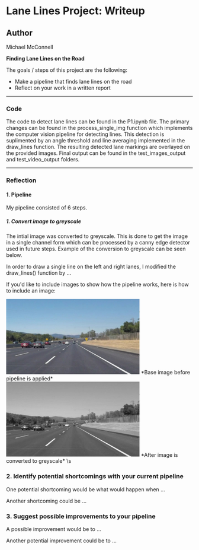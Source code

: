 # **Lane Lines Project: Writeup** 

## Author
Michael McConnell

**Finding Lane Lines on the Road**

The goals / steps of this project are the following:
* Make a pipeline that finds lane lines on the road
* Reflect on your work in a written report

--- 
### Code
The code to detect lane lines can be found in the P1.ipynb file. The primary changes can be found in the process_single_img function which implements the computer vision pipeline for detecting lines. This detection is suplimented by an angle threshold and line averaging implemented in the draw_lines function. The resulting detected lane markings are overlayed on the provided images. Final output can be found in the test_images_output and test_video_output folders. 

[//]: # (Image References)

---

### Reflection

#### 1. Pipeline

My pipeline consisted of 6 steps. 
##### 1. Convert image to greyscale
The intial image was converted to greyscale. This is done to get the image in a single channel form which can be processed by a canny edge detector used in future steps. Example of the conversion to greyscale can be seen below.


In order to draw a single line on the left and right lanes, I modified the draw_lines() function by ...

If you'd like to include images to show how the pipeline works, here is how to include an image: 

<img src="./pipeline_steps/base.jpg" alt="Base Image" width="360">
*Base image before pipeline is applied*
<br/>
<img src="./pipeline_steps/grayscale.jpg" alt="Greyscale Image" width="360">
*After image is converted to greyscale*
\s


### 2. Identify potential shortcomings with your current pipeline


One potential shortcoming would be what would happen when ... 

Another shortcoming could be ...


### 3. Suggest possible improvements to your pipeline

A possible improvement would be to ...

Another potential improvement could be to ...
